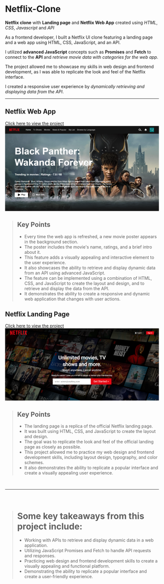 # Netflix-Clone

**Netflix clone** with **Landing page** and **Netflix Web App** created using _HTML_, _CSS_, _Javascript_ and _API_

As a frontend developer, I built a Netflix UI clone featuring a landing page and a web app using HTML, CSS, JavaScript, and an API. <br>

I utilized **advanced JavaScript** concepts such as **Promises** and **Fetch** to connect to the **API** and _retrieve movie data with categories for the web app._

The project allowed me to showcase my skills in web design and frontend development, as I was able to replicate the look and feel of the Netflix interface.<br>

I created a responsive user experience by _dynamically retrieving and displaying data from the API_.

<hr>

## Netflix Web App

[Click here to view the project](https://netflix-web-clone-abhi.netlify.app/)
![](./Screenshot_20230101_200505.png)

> ## Key Points
>
> - Every time the web app is refreshed, a new movie poster appears in the background section.
> - The poster includes the movie's name, ratings, and a brief intro about it.
> - This feature adds a visually appealing and interactive element to the user experience.
> - It also showcases the ability to retrieve and display dynamic data from an API using advanced JavaScript.
> - The feature can be implemented using a combination of HTML, CSS, and JavaScript to create the layout and design, and to retrieve and display the data from the API.
> - It demonstrates the ability to create a responsive and dynamic web application that changes with user actions.

## Netflix Landing Page

[Click here to view the project](https://lnkd.in/dCjjWunB)
![](./Screenshot_20230105_210541.png)

> ## Key Points
>
> - The landing page is a replica of the official Netflix landing page.
> - It was built using HTML, CSS, and JavaScript to create the layout and design.
> - The goal was to replicate the look and feel of the official landing page as closely as possible.
> - This project allowed me to practice my web design and frontend development skills, including layout design, typography, and color schemes.
> - It also demonstrates the ability to replicate a popular interface and create a visually appealing user experience.

 <br/>

<hr/>
<br/>

> # Some key takeaways from this project include:
>
> - Working with APIs to retrieve and display dynamic data in a web application.
> - Utilizing JavaScript Promises and Fetch to handle API requests and responses.
> - Practicing web design and frontend development skills to create a visually appealing and functional platform.
> - Demonstrating the ability to replicate a popular interface and create a user-friendly experience.
